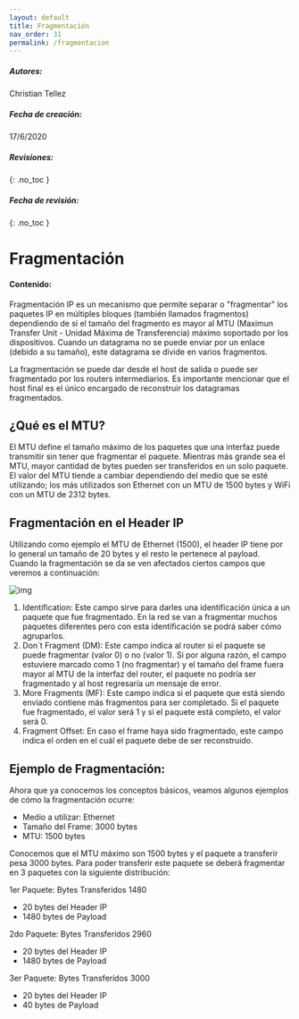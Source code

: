 ```yaml
---
layout: default
title: Fragmentación
nav_order: 31
permalink: /fragmentacion
---
```

##### **Autores:**
Christian Tellez

##### **Fecha de creación:** 
17/6/2020

##### **Revisiones:** 
{: .no_toc }

##### **Fecha de revisión:** 
{: .no_toc }

# Fragmentación

#### Contenido:

Fragmentación IP es un mecanismo que permite separar o "fragmentar" los paquetes IP en múltiples bloques (también llamados fragmentos) dependiendo de si el tamaño del fragmento es mayor al MTU (Maximun Transfer Unit - Unidad Máxima de Transferencia) máximo soportado por los dispositivos. Cuando un datagrama no se puede enviar por un enlace (debido a su tamaño), este datagrama se divide en varios fragmentos.

La fragmentación se puede dar desde el host de salida o puede ser fragmentado por los routers intermediarios. Es importante mencionar que el host final es el único encargado de reconstruir los datagramas fragmentados. 

## ¿Qué es el MTU?
El MTU define el tamaño máximo de los paquetes que una interfaz puede transmitir sin tener que fragmentar el paquete. Mientras más grande sea el MTU, mayor cantidad de bytes pueden ser transferidos en un solo paquete. El valor del MTU tiende a cambiar dependiendo del medio que se esté utilizando; los más utilizados son Ethernet con un MTU de 1500 bytes y WiFi con un MTU de 2312 bytes. 

## Fragmentación en el Header IP

Utilizando como ejemplo el MTU de Ethernet (1500), el header IP tiene por lo general un tamaño de 20 bytes y el resto le pertenece al payload. Cuando la fragmentación se da se ven afectados ciertos campos que veremos a continuación:

![img](https://www.gatevidyalay.com/wp-content/uploads/2018/09/IPv4-Header-1.png) 

1) Identification: Este campo sirve para darles una identificación única a un paquete que fue fragmentado. En la red se van a fragmentar muchos paquetes diferentes pero con esta identificación se podrá saber cómo agruparlos.
2) Don´t Fragment (DM): Este campo indica al router si el paquete se puede fragmentar (valor 0) o no (valor 1). Si por alguna razón, el campo estuviere marcado como 1 (no fragmentar) y el tamaño del frame fuera mayor al MTU de la interfaz del router, el paquete no podría ser fragmentado y al host regresaría un mensaje de error. 
3) More Fragments (MF): Este campo indica si el paquete que está siendo enviado contiene más fragmentos para ser completado. Si el paquete fue fragmentado, el valor será 1 y si el paquete está completo, el valor será 0.
4) Fragment Offset: En caso el frame haya sido fragmentado, este campo indica el orden en el cuál el paquete debe de ser reconstruido. 

## Ejemplo de Fragmentación:

Ahora que ya conocemos los conceptos básicos, veamos algunos ejemplos de cómo la fragmentación ocurre:

- Medio a utilizar: Ethernet
- Tamaño del Frame: 3000 bytes
- MTU: 1500 bytes

Conocemos que el MTU máximo son 1500 bytes y el paquete a transferir pesa 3000 bytes. Para poder transferir este paquete se deberá fragmentar en 3 paquetes con la siguiente distribución:

1er Paquete: Bytes Transferidos 1480
- 20 bytes del Header IP
- 1480 bytes de Payload

2do Paquete: Bytes Transferidos 2960
- 20 bytes del Header IP
- 1480 bytes de Payload

3er Paquete: Bytes Transferidos 3000
- 20 bytes del Header IP
- 40 bytes de Payload
